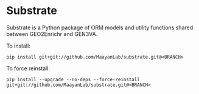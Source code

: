 # Substrate

Substrate is a Python package of ORM models and utility functions shared between GEO2Enrichr and GEN3VA.

To install:

`pip install git+git://github.com/MaayanLab/substrate.git@<BRANCH>`

To force reinstall:

`pip install --upgrade --no-deps --force-reinstall git+git://github.com/MaayanLab/substrate.git@<BRANCH>`